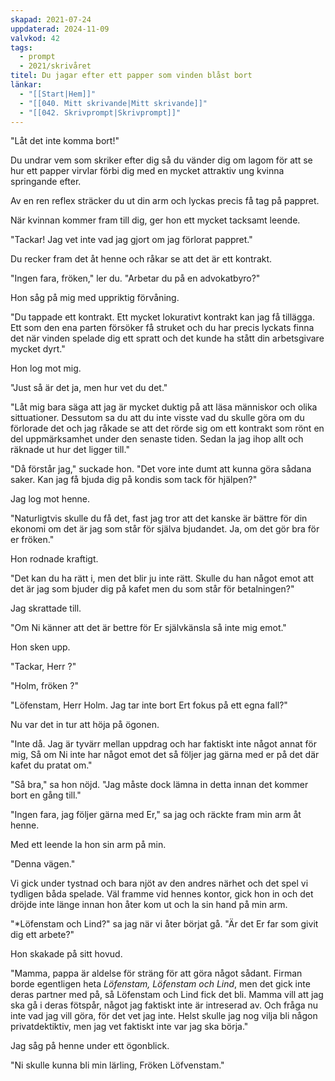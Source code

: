 ```yaml
---
skapad: 2021-07-24
uppdaterad: 2024-11-09
valvkod: 42
tags:
  - prompt
  - 2021/skrivåret
titel: Du jagar efter ett papper som vinden blåst bort
länkar:
  - "[[Start|Hem]]"
  - "[[040. Mitt skrivande|Mitt skrivande]]"
  - "[[042. Skrivprompt|Skrivprompt]]"
---
```

"Låt det inte komma bort!"

Du undrar vem som skriker efter dig så du vänder dig om lagom för att se hur ett papper virvlar förbi dig med en mycket attraktiv ung kvinna springande efter.

Av en ren reflex sträcker du ut din arm och lyckas precis få tag på pappret.

När kvinnan kommer fram till dig, ger hon ett mycket tacksamt leende.

"Tackar! Jag vet inte vad jag gjort om jag förlorat pappret."

Du recker fram det åt henne och råkar se att det är ett kontrakt.

"Ingen fara, fröken," ler du. "Arbetar du på en advokatbyro?"

Hon såg på mig med uppriktig förvåning.

"Du tappade ett kontrakt. Ett mycket lokurativt kontrakt kan jag få tillägga. Ett som den ena parten försöker få struket och du har precis lyckats finna det när vinden spelade dig ett spratt och det kunde ha stått din arbetsgivare mycket dyrt."

Hon log mot mig.

"Just så är det ja, men hur vet du det."

"Låt mig bara säga att jag är mycket duktig på att läsa människor och olika sittuationer. Dessutom sa du att du inte visste vad du skulle göra om du förlorade det och jag råkade se att det rörde sig om ett kontrakt som rönt en del uppmärksamhet under den senaste tiden. Sedan la jag ihop allt och räknade ut hur det ligger till."

"Då förstår jag," suckade hon. "Det vore inte dumt att kunna göra sådana saker. Kan jag få bjuda dig på kondis som tack för hjälpen?"

Jag log mot henne.

"Naturligtvis skulle du få det, fast jag tror att det kanske är bättre för din ekonomi om det är jag som står för själva bjudandet. Ja, om det gör bra för er fröken."

Hon rodnade kraftigt.

"Det kan du ha rätt i, men det blir ju inte rätt. Skulle du han något emot att det är jag som bjuder dig på kafet men du som står för betalningen?"

Jag skrattade till.

"Om Ni känner att det är bettre för Er självkänsla så inte mig emot."

Hon sken upp.

"Tackar, Herr ?"

"Holm, fröken ?"

"Löfenstam, Herr Holm. Jag tar inte bort Ert fokus på ett egna fall?"

Nu var det in tur att höja på ögonen.

"Inte då. Jag är tyvärr mellan uppdrag och har faktiskt inte något annat för mig, Så om Ni inte har något emot det så följer jag gärna med er på det där kafet du pratat om."

"Så bra," sa hon nöjd. "Jag måste dock lämna in detta innan det kommer bort en gång till."

"Ingen fara, jag följer gärna med Er," sa jag och räckte fram min arm åt henne.

Med ett leende la hon sin arm på min.

"Denna vägen."

Vi gick under tystnad och bara njöt av den andres närhet och det spel vi tydligen båda spelade. Väl framme vid hennes kontor, gick hon in och det dröjde inte länge innan hon åter kom ut  och la sin hand på min arm.

"*Löfenstam och Lind?" sa jag när vi åter börjat gå. "Är det Er far som givit dig ett arbete?"

Hon skakade på sitt hovud.

"Mamma, pappa är aldelse för sträng för att göra något sådant. Firman borde egentligen heta *Löfenstam, Löfenstam och Lind*, men det gick inte deras partner med på, så Löfenstam och Lind fick det bli. Mamma vill att jag ska gå i deras fötspår, något jag faktiskt inte är intreserad av. Och fråga nu inte vad jag vill göra, för det vet jag inte. Helst skulle jag nog vilja bli någon privatdektiktiv, men jag vet faktiskt inte var jag ska börja."

Jag såg på henne under ett ögonblick.

"Ni skulle kunna bli min lärling, Fröken Löfvenstam." 

